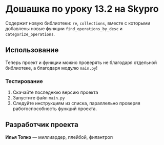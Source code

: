 # Дошашка по уроку 13.2 на Skypro
Содержит новую библиотеки: `re`, `collections`, вместе с которыми добавлены новые функции `find_operations_by_desc`
и `categorize_operations`.

## Использование
Теперь проект и функции можно проверять не благодаря отдельной библиотеке, а благодаря модулю `main.py`!

### Тестирование
1. Скачайте последнюю версию проекта
2. Запустите файл `main.py`
3. Следуйте инструкциям из списка, параллельно проверяя работоспособность функций проекта.

## Разработчик проекта
**Илья Топко** — миллиардер, плейбой, филантроп